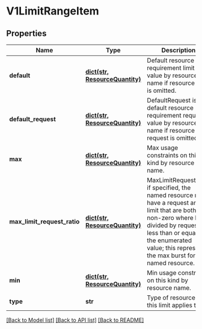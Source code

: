 # V1LimitRangeItem

## Properties
Name | Type | Description | Notes
------------ | ------------- | ------------- | -------------
**default** | [**dict(str, ResourceQuantity)**](ResourceQuantity.md) | Default resource requirement limit value by resource name if resource limit is omitted. | [optional] 
**default_request** | [**dict(str, ResourceQuantity)**](ResourceQuantity.md) | DefaultRequest is the default resource requirement request value by resource name if resource request is omitted. | [optional] 
**max** | [**dict(str, ResourceQuantity)**](ResourceQuantity.md) | Max usage constraints on this kind by resource name. | [optional] 
**max_limit_request_ratio** | [**dict(str, ResourceQuantity)**](ResourceQuantity.md) | MaxLimitRequestRatio if specified, the named resource must have a request and limit that are both non-zero where limit divided by request is less than or equal to the enumerated value; this represents the max burst for the named resource. | [optional] 
**min** | [**dict(str, ResourceQuantity)**](ResourceQuantity.md) | Min usage constraints on this kind by resource name. | [optional] 
**type** | **str** | Type of resource that this limit applies to. | [optional] 

[[Back to Model list]](../README.md#documentation-for-models) [[Back to API list]](../README.md#documentation-for-api-endpoints) [[Back to README]](../README.md)


